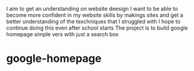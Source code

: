 I aim to get an understanding on website deesign 
I want to be able to become more confident in my website skills
by makings sites and get a better understanding of the texchniques that I struggled with 
I hope to continue doing this even after school starts 
The project is to build google homepage simple vers with just a search box
# google-homepage
